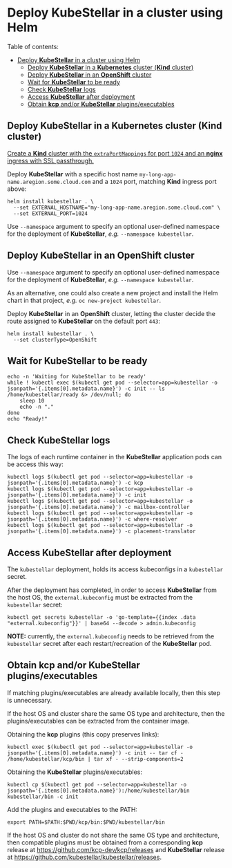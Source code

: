# Deploy **KubeStellar** in a cluster using Helm

Table of contents:

- [Deploy **KubeStellar** in a cluster using Helm](#deploy-kubestellar-in-a-cluster-using-helm)
  - [Deploy **KubeStellar** in a **Kubernetes** cluster (**Kind** cluster)](#deploy-kubestellar-in-a-kubernetes-cluster-kind-cluster)
  - [Deploy **KubeStellar** in an **OpenShift** cluster](#deploy-kubestellar-in-an-openshift-cluster)
  - [Wait for **KubeStellar** to be ready](#wait-for-kubestellar-to-be-ready)
  - [Check **KubeStellar** logs](#check-kubestellar-logs)
  - [Access **KubeStellar** after deployment](#access-kubestellar-after-deployment)
  - [Obtain **kcp** and/or **KubeStellar** plugins/executables](#obtain-kcp-andor-kubestellar-pluginsexecutables)

## Deploy **KubeStellar** in a **Kubernetes** cluster (**Kind** cluster)

[Create a **Kind** cluster with the `extraPortMappings` for port `1024` and an **nginx** ingress with SSL passthrough.](../yaml/README.md)

Deploy **KubeStellar** with a specific host name `my-long-app-name.aregion.some.cloud.com` and a `1024` port, matching **Kind** ingress port above:

```shell
helm install kubestellar . \
  --set EXTERNAL_HOSTNAME="my-long-app-name.aregion.some.cloud.com" \
  --set EXTERNAL_PORT=1024
```

Use `--namespace` argument to specify an optional user-defined namespace for the deployment of **KubeStellar**, *e.g.* `--namespace kubestellar`.

## Deploy **KubeStellar** in an **OpenShift** cluster

Use `--namespace` argument to specify an optional user-defined namespace for the deployment of **KubeStellar**, *e.g.* `--namespace kubestellar`.

As an alternative, one could also create a new project and install the Helm chart in that project, *e.g.* `oc new-project kubestellar`.

Deploy **KubeStellar** in an **OpenShift** cluster, letting the cluster decide the route assigned to **KubeStellar** on the default port `443`:

```shell
helm install kubestellar . \
  --set clusterType=OpenShift
```

## Wait for **KubeStellar** to be ready

```shell
echo -n 'Waiting for KubeStellar to be ready'
while ! kubectl exec $(kubectl get pod --selector=app=kubestellar -o jsonpath='{.items[0].metadata.name}') -c init -- ls /home/kubestellar/ready &> /dev/null; do
    sleep 10
    echo -n "."
done
echo "Ready!"
```

## Check **KubeStellar** logs

The logs of each runtime container in the **KubeStellar** application pods can be access this way:

```shell
kubectl logs $(kubectl get pod --selector=app=kubestellar -o jsonpath='{.items[0].metadata.name}') -c kcp
kubectl logs $(kubectl get pod --selector=app=kubestellar -o jsonpath='{.items[0].metadata.name}') -c init
kubectl logs $(kubectl get pod --selector=app=kubestellar -o jsonpath='{.items[0].metadata.name}') -c mailbox-controller
kubectl logs $(kubectl get pod --selector=app=kubestellar -o jsonpath='{.items[0].metadata.name}') -c where-resolver
kubectl logs $(kubectl get pod --selector=app=kubestellar -o jsonpath='{.items[0].metadata.name}') -c placement-translator
```

## Access **KubeStellar** after deployment

The `kubestellar` deployment, holds its access kubeconfigs in a `kubestellar` secret.

After the deployment has completed, in order to access **KubeStellar** from the host OS, the `external.kubeconfig` must be extracted from the `kubestellar` secret:

```shell
kubectl get secrets kubestellar -o 'go-template={{index .data "external.kubeconfig"}}' | base64 --decode > admin.kubeconfig
```

**NOTE:** currently, the `external.kubeconfig` needs to be retrieved from the `kubestellar` secret after each restart/recreation of the **KubeStellar** pod.

## Obtain **kcp** and/or **KubeStellar** plugins/executables

If matching plugins/executables are already available locally, then this step is unnecessary.

If the host OS and cluster share the same OS type and architecture, then the plugins/executables can be extracted from the container image.

Obtaining the **kcp** plugins (this copy preserves links):

```shell
kubectl exec $(kubectl get pod --selector=app=kubestellar -o jsonpath='{.items[0].metadata.name}') -c init -- tar cf - /home/kubestellar/kcp/bin | tar xf - --strip-components=2
```

Obtaining the **KubeStellar** plugins/executables:

```shell
kubectl cp $(kubectl get pod --selector=app=kubestellar -o jsonpath='{.items[0].metadata.name}'):/home/kubestellar/bin kubestellar/bin -c init
```

Add the plugins and executables to the PATH:

```shell
export PATH=$PATH:$PWD/kcp/bin:$PWD/kubestellar/bin
```

If the host OS and cluster do not share the same OS type and architecture, then compatible plugins must be obtained from a corresponding **kcp** release at https://github.com/kcp-dev/kcp/releases and **KubeStellar** release at https://github.com/kubestellar/kubestellar/releases.
